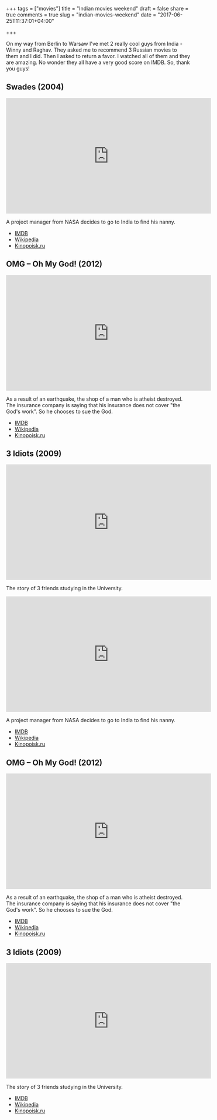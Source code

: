 +++
tags = ["movies"]
title = "Indian movies weekend"
draft = false
share = true
comments = true
slug = "indian-movies-weekend"
date = "2017-06-25T11:37:01+04:00"

+++

On my way from Berlin to Warsaw I've met 2 really cool guys from India - Winny
and Raghav. They asked me to recommend 3 Russian movies to them and I did. Then
I asked to return a favor. I watched all of them and they are amazing. No
wonder they all have a very good score on IMDB. So, thank you guys!

## Swades (2004)

<iframe width="560" height="315" src="https://www.youtube.com/embed/4tiVPuLbbHg" frameborder="0" allowfullscreen></iframe>

A project manager from NASA decides to go to India to find his nanny.

* [IMDB](http://www.imdb.com/title/tt0367110/)
* [Wikipedia](https://en.wikipedia.org/wiki/Swades)
* [Kinopoisk.ru](https://www.kinopoisk.ru/film/51209/)

## OMG – Oh My God! (2012)

<iframe width="560" height="315" src="https://www.youtube.com/embed/8nUwpoTrWFk" frameborder="0" allowfullscreen></iframe>

As a result of an earthquake, the shop of a man who is atheist destroyed. The
insurance company is saying that his insurance does not cover "the God's work".
So he chooses to sue the God.

* [IMDB](http://www.imdb.com/title/tt2283748/)
* [Wikipedia](https://en.wikipedia.org/wiki/OMG_%E2%80%93_Oh_My_God!)
* [Kinopoisk.ru](https://www.kinopoisk.ru/film/693981/)

## 3 Idiots (2009)

<iframe width="560" height="315" src="https://www.youtube.com/embed/xvszmNXdM4w" frameborder="0" allowfullscreen></iframe>

The story of 3 friends studying in the University.
<iframe width="560" height="315" src="https://www.youtube.com/embed/4tiVPuLbbHg" frameborder="0" allowfullscreen></iframe>

A project manager from NASA decides to go to India to find his nanny.

* [IMDB](http://www.imdb.com/title/tt0367110/)
* [Wikipedia](https://en.wikipedia.org/wiki/Swades)
* [Kinopoisk.ru](https://www.kinopoisk.ru/film/51209/)

## OMG – Oh My God! (2012)

<iframe width="560" height="315" src="https://www.youtube.com/embed/8nUwpoTrWFk" frameborder="0" allowfullscreen></iframe>

As a result of an earthquake, the shop of a man who is atheist destroyed. The
insurance company is saying that his insurance does not cover "the God's work".
So he chooses to sue the God.

* [IMDB](http://www.imdb.com/title/tt2283748/)
* [Wikipedia](https://en.wikipedia.org/wiki/OMG_%E2%80%93_Oh_My_God!)
* [Kinopoisk.ru](https://www.kinopoisk.ru/film/693981/)

## 3 Idiots (2009)

<iframe width="560" height="315" src="https://www.youtube.com/embed/xvszmNXdM4w" frameborder="0" allowfullscreen></iframe>

The story of 3 friends studying in the University.

* [IMDB](http://www.imdb.com/title/tt1187043/)
* [Wikipedia](https://en.wikipedia.org/wiki/3_Idiots)
* [Kinopoisk.ru](https://www.kinopoisk.ru/film/423210/)
